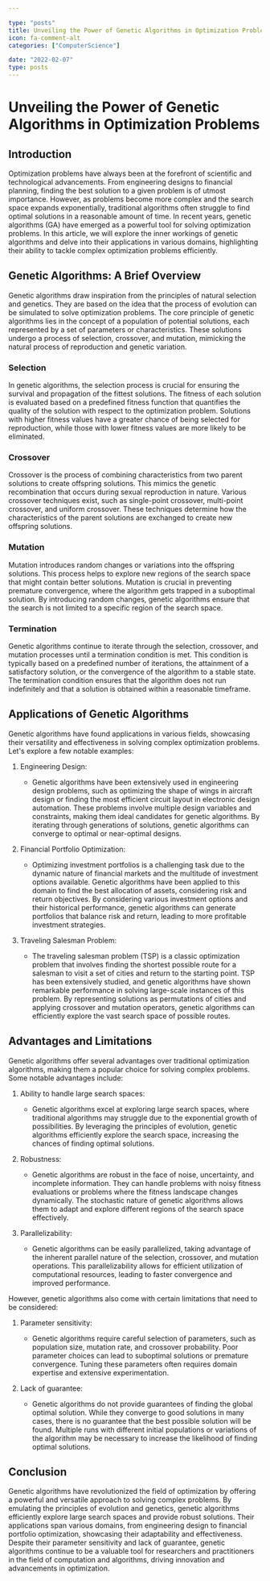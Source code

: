 ```yaml
---

type: "posts"
title: Unveiling the Power of Genetic Algorithms in Optimization Problems
icon: fa-comment-alt
categories: ["ComputerScience"]

date: "2022-02-07"
type: posts
---
```





# Unveiling the Power of Genetic Algorithms in Optimization Problems

## Introduction
Optimization problems have always been at the forefront of scientific and technological advancements. From engineering designs to financial planning, finding the best solution to a given problem is of utmost importance. However, as problems become more complex and the search space expands exponentially, traditional algorithms often struggle to find optimal solutions in a reasonable amount of time. In recent years, genetic algorithms (GA) have emerged as a powerful tool for solving optimization problems. In this article, we will explore the inner workings of genetic algorithms and delve into their applications in various domains, highlighting their ability to tackle complex optimization problems efficiently.

## Genetic Algorithms: A Brief Overview
Genetic algorithms draw inspiration from the principles of natural selection and genetics. They are based on the idea that the process of evolution can be simulated to solve optimization problems. The core principle of genetic algorithms lies in the concept of a population of potential solutions, each represented by a set of parameters or characteristics. These solutions undergo a process of selection, crossover, and mutation, mimicking the natural process of reproduction and genetic variation.

### Selection
In genetic algorithms, the selection process is crucial for ensuring the survival and propagation of the fittest solutions. The fitness of each solution is evaluated based on a predefined fitness function that quantifies the quality of the solution with respect to the optimization problem. Solutions with higher fitness values have a greater chance of being selected for reproduction, while those with lower fitness values are more likely to be eliminated.

### Crossover
Crossover is the process of combining characteristics from two parent solutions to create offspring solutions. This mimics the genetic recombination that occurs during sexual reproduction in nature. Various crossover techniques exist, such as single-point crossover, multi-point crossover, and uniform crossover. These techniques determine how the characteristics of the parent solutions are exchanged to create new offspring solutions.

### Mutation
Mutation introduces random changes or variations into the offspring solutions. This process helps to explore new regions of the search space that might contain better solutions. Mutation is crucial in preventing premature convergence, where the algorithm gets trapped in a suboptimal solution. By introducing random changes, genetic algorithms ensure that the search is not limited to a specific region of the search space.

### Termination
Genetic algorithms continue to iterate through the selection, crossover, and mutation processes until a termination condition is met. This condition is typically based on a predefined number of iterations, the attainment of a satisfactory solution, or the convergence of the algorithm to a stable state. The termination condition ensures that the algorithm does not run indefinitely and that a solution is obtained within a reasonable timeframe.

## Applications of Genetic Algorithms
Genetic algorithms have found applications in various fields, showcasing their versatility and effectiveness in solving complex optimization problems. Let's explore a few notable examples:

1. Engineering Design:
   - Genetic algorithms have been extensively used in engineering design problems, such as optimizing the shape of wings in aircraft design or finding the most efficient circuit layout in electronic design automation. These problems involve multiple design variables and constraints, making them ideal candidates for genetic algorithms. By iterating through generations of solutions, genetic algorithms can converge to optimal or near-optimal designs.

2. Financial Portfolio Optimization:
   - Optimizing investment portfolios is a challenging task due to the dynamic nature of financial markets and the multitude of investment options available. Genetic algorithms have been applied to this domain to find the best allocation of assets, considering risk and return objectives. By considering various investment options and their historical performance, genetic algorithms can generate portfolios that balance risk and return, leading to more profitable investment strategies.

3. Traveling Salesman Problem:
   - The traveling salesman problem (TSP) is a classic optimization problem that involves finding the shortest possible route for a salesman to visit a set of cities and return to the starting point. TSP has been extensively studied, and genetic algorithms have shown remarkable performance in solving large-scale instances of this problem. By representing solutions as permutations of cities and applying crossover and mutation operators, genetic algorithms can efficiently explore the vast search space of possible routes.

## Advantages and Limitations
Genetic algorithms offer several advantages over traditional optimization algorithms, making them a popular choice for solving complex problems. Some notable advantages include:

1. Ability to handle large search spaces:
   - Genetic algorithms excel at exploring large search spaces, where traditional algorithms may struggle due to the exponential growth of possibilities. By leveraging the principles of evolution, genetic algorithms efficiently explore the search space, increasing the chances of finding optimal solutions.

2. Robustness:
   - Genetic algorithms are robust in the face of noise, uncertainty, and incomplete information. They can handle problems with noisy fitness evaluations or problems where the fitness landscape changes dynamically. The stochastic nature of genetic algorithms allows them to adapt and explore different regions of the search space effectively.

3. Parallelizability:
   - Genetic algorithms can be easily parallelized, taking advantage of the inherent parallel nature of the selection, crossover, and mutation operations. This parallelizability allows for efficient utilization of computational resources, leading to faster convergence and improved performance.

However, genetic algorithms also come with certain limitations that need to be considered:

1. Parameter sensitivity:
   - Genetic algorithms require careful selection of parameters, such as population size, mutation rate, and crossover probability. Poor parameter choices can lead to suboptimal solutions or premature convergence. Tuning these parameters often requires domain expertise and extensive experimentation.

2. Lack of guarantee:
   - Genetic algorithms do not provide guarantees of finding the global optimal solution. While they converge to good solutions in many cases, there is no guarantee that the best possible solution will be found. Multiple runs with different initial populations or variations of the algorithm may be necessary to increase the likelihood of finding optimal solutions.

## Conclusion
Genetic algorithms have revolutionized the field of optimization by offering a powerful and versatile approach to solving complex problems. By emulating the principles of evolution and genetics, genetic algorithms efficiently explore large search spaces and provide robust solutions. Their applications span various domains, from engineering design to financial portfolio optimization, showcasing their adaptability and effectiveness. Despite their parameter sensitivity and lack of guarantee, genetic algorithms continue to be a valuable tool for researchers and practitioners in the field of computation and algorithms, driving innovation and advancements in optimization.